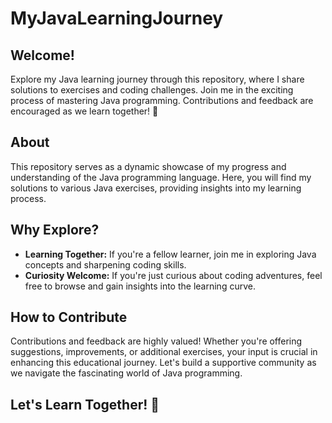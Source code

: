 # MyJavaLearningJourney

## Welcome!

Explore my Java learning journey through this repository, where I share solutions to exercises and coding challenges. Join me in the exciting process of mastering Java programming. Contributions and feedback are encouraged as we learn together! 🌟

## About

This repository serves as a dynamic showcase of my progress and understanding of the Java programming language. Here, you will find my solutions to various Java exercises, providing insights into my learning process.

## Why Explore?

- **Learning Together:** If you're a fellow learner, join me in exploring Java concepts and sharpening coding skills.
- **Curiosity Welcome:** If you're just curious about coding adventures, feel free to browse and gain insights into the learning curve.

## How to Contribute

Contributions and feedback are highly valued! Whether you're offering suggestions, improvements, or additional exercises, your input is crucial in enhancing this educational journey. Let's build a supportive community as we navigate the fascinating world of Java programming.

## Let's Learn Together! 🚀
